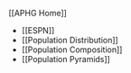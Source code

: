 
[[APHG Home]]

 - [[ESPN]]
 - [[Population Distribution]]
 - [[Population Composition]]
 - [[Population Pyramids]]
